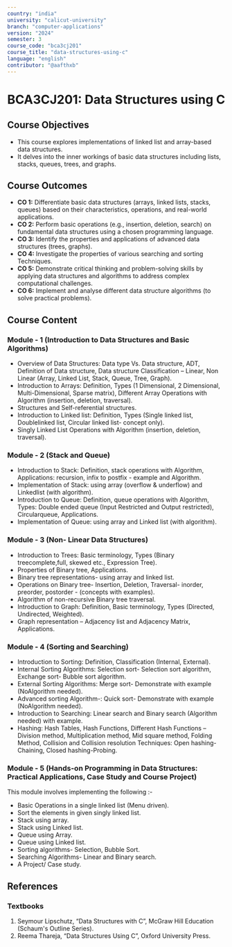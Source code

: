 ```yaml
---
country: "india"
university: "calicut-university"
branch: "computer-applications"
version: "2024"
semester: 3
course_code: "bca3cj201"
course_title: "data-structures-using-c"
language: "english"
contributor: "@aafthxb"
---
```


# BCA3CJ201: Data Structures using C

## Course Objectives
* This course explores implementations of linked list and array-based data structures.
* It delves into the inner workings of basic data structures including lists, stacks, queues, trees, and graphs.

## Course Outcomes
* **CO 1:** Differentiate basic data structures (arrays, linked lists, stacks, queues) based on their characteristics, operations, and real-world applications.
* **CO 2:** Perform basic operations (e.g., insertion, deletion, search) on fundamental data structures using a chosen programming language.
* **CO 3:** Identify the properties and applications of advanced data structures (trees,
graphs).
* **CO 4:**  Investigate the properties of various searching and sorting Techniques.
* **CO 5:** Demonstrate critical thinking and problem-solving skills by applying data structures and algorithms to address complex computational challenges.
* **CO 6:**  Implement and analyse different data structure algorithms (to solve practical problems).

## Course Content

### Module - 1 (Introduction to Data Structures and Basic Algorithms)
* Overview of Data Structures: Data type Vs. Data structure, ADT, Definition of Data structure, Data structure Classification – Linear, Non Linear (Array, Linked List, Stack, Queue, Tree, Graph).
* Introduction to Arrays: Definition, Types (1 Dimensional, 2 Dimensional, Multi-Dimensional, Sparse matrix), Different Array Operations with Algorithm (insertion, deletion, traversal).
* Structures and Self-referential structures.
* Introduction to Linked list: Definition, Types (Single linked list, Doublelinked list, Circular linked list- concept only).
* Singly Linked List Operations with Algorithm (insertion, deletion, traversal).

### Module - 2 (Stack and Queue)
* Introduction to Stack: Definition, stack operations with Algorithm, Applications: recursion, infix to postfix - example and Algorithm.
* Implementation of Stack: using array (overflow & underflow) and Linkedlist (with algorithm).
* Introduction to Queue: Definition, queue operations with Algorithm, Types: Double ended queue (Input Restricted and Output restricted), Circularqueue, Applications.
* Implementation of Queue: using array and Linked list (with algorithm).

### Module - 3 (Non- Linear Data Structures)
* Introduction to Trees: Basic terminology, Types (Binary treecomplete,full, skewed etc., Expression Tree).
* Properties of Binary tree, Applications. 
* Binary tree representations- using array and linked list.
* Operations on Binary tree- Insertion, Deletion, Traversal- inorder, preorder, postorder - (concepts with examples).
* Algorithm of non-recursive Binary tree traversal.
* Introduction to Graph: Definition, Basic terminology, Types (Directed, Undirected, Weighted).
* Graph representation – Adjacency list and Adjacency Matrix, Applications.

### Module - 4 (Sorting and Searching)
* Introduction to Sorting: Definition, Classification (Internal, External).
* Internal Sorting Algorithms: Selection sort- Selection sort algorithm, Exchange sort- Bubble sort algorithm.
* External Sorting Algorithms: Merge sort- Demonstrate with example (NoAlgorithm needed).
* Advanced sorting Algorithm-: Quick sort- Demonstrate with example (NoAlgorithm needed).
* Introduction to Searching: Linear search and Binary search (Algorithm needed) with example.
* Hashing: Hash Tables, Hash Functions, Different Hash Functions – Division method, Multiplication method, Mid square method, Folding Method, Collision and Collision resolution Techniques: Open hashing-Chaining, Closed hashing-Probing.

### Module - 5 (Hands-on Programming in Data Structures: Practical Applications, Case Study and Course Project)
This module involves implementing the following :-
* Basic Operations in a single linked list (Menu driven).
* Sort the elements in given singly linked list.
* Stack using array.
* Stack using Linked list.
* Queue using Array.
* Queue using Linked list.
* Sorting algorithms- Selection, Bubble Sort.
* Searching Algorithms- Linear and Binary search.
* A Project/ Case study.

## References
### Textbooks 
1. Seymour Lipschutz, “Data Structures with C”, McGraw Hill Education (Schaum's Outline Series).
2. Reema Thareja, “Data Structures Using C”, Oxford University Press.